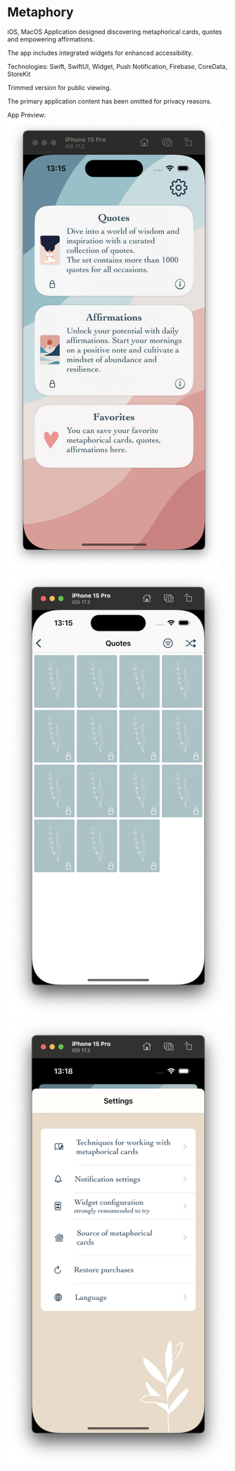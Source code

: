 # Metaphory
iOS, MacOS Application designed discovering metaphorical cards, quotes and empowering affirmations. 

The app includes integrated widgets for enhanced accessibility. 

Technologies: Swift, SwiftUI, Widget, Push Notification, Firebase, CoreData, StoreKit 

Trimmed version for public viewing. 

The primary application content has been omitted for privacy reasons. 

App Preview:
![Alt text](/Screenshots/MainScreen.png?raw=true "Optional Title")
![Alt text](/Screenshots/Titles.png?raw=true "Optional Title")
![Alt text](/Screenshots/Settings.png?raw=true "Optional Title")


